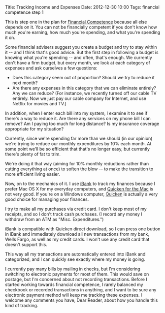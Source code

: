 Title: Tracking Income and Expenses
Date: 2012-12-30 10:00
Tags: financial competence step 1

This is step one in the plan for [Financial
Competence](/2012/12/29/a-financial-roadmap/ "A Roadmap to Financial Competence")
because all else depends on it. You can not be financially competent if
you don't know how much you're earning, how much you're spending, and
what you're spending it on.

Some financial advisers suggest you create a budget and try to stay
within it -- and I think that's good advice. But the first step in
following a budget is knowing what you're spending -- and often, that's
enough. We currently don't have a firm budget, but every month, we look
at each category of expenses and ask ourselves a few questions:

-   Does this
    category seem out of proportion? Should we try to reduce it next
    month?
-   Are there any expenses in this category that we can eliminate
    entirely? Any we can reduce? (For instance, we recently turned off
    our cable TV entirely. Now we just pay our cable company for
    Internet, and use Netflix for movies and TV.)

In addition, when I enter each bill into my system, I examine it to see
if there's a way to reduce it. Are there any services on my phone bill I
can remove? Am I paying too much for long distance? Is my insurance
coverage appropriate for my situation?

Currently, since we're spending far more than we should (in our opinion)
we're trying to reduce our monthly expenditures by 10% each month. At
some point we'll be so efficient that that's no longer easy, but
currently there's plenty of fat to trim.

We're doing it that way (aiming for 10% monthly reductions rather than
cutting everything at once) to soften the blow -- to make the transition
to more efficient living easier.

Now, on to the mechanics of it. I use
[iBank](http://www.iggsoftware.com/ibank/index.php) to track my finances
because I prefer Mac OS X for my everyday computers, and [Quicken for
the
Mac](http://quicken.intuit.com/personal-finance-software/mac-personal-financial-software.jsp)
is not very good. If you're on a Windows computer,
[Quicken](http://quicken.intuit.com/quicken-personal-finance-software-products-services.jsp)
is actually a very good choice for managing your finances.

I try to make all my purchases via credit card. I don't keep most of my
receipts, and so I don't track cash purchases. (I record any money I
withdraw from an ATM as "Misc. Expenditures.")

iBank is compatible with Quicken direct download, so I can press one
button in iBank and immediately download all new transactions from my
bank, Wells Fargo, as well as my credit cards. I won't use any credit
card that doesn't support this.

This way all my transactions are automatically entered into iBank and
categorized, and I can quickly see exactly where my money is going.

I currently pay many bills by mailing in checks, but I'm considering
switching to electronic payments for most of them. This would save on
postage, but I'm concerned about not recording transactions. Before I
started working towards financial competence, I rarely balanced my
checkbook or recorded transactions in anything, and I want to be sure
any electronic payment method will keep me tracking these expenses. I
welcome any comments you have, Dear Reader, about how you handle this
kind of tracking.

